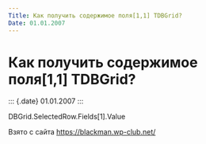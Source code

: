 ```yaml
---
Title: Как получить содержимое поля[1,1] TDBGrid?
Date: 01.01.2007
---
```



Как получить содержимое поля[1,1] TDBGrid?
============================================

::: {.date}
01.01.2007
:::

DBGrid.SelectedRow.Fields[1].Value

Взято с сайта <https://blackman.wp-club.net/>
